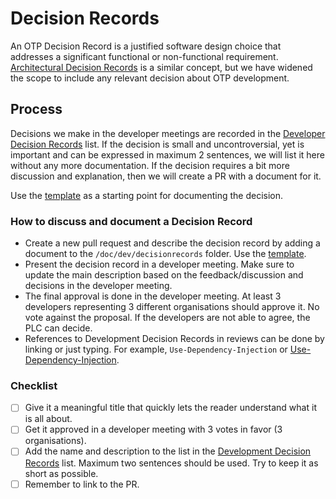 # Decision Records

An OTP Decision Record is a justified software design choice that addresses a significant
functional or non-functional requirement. [Architectural Decision Records](https://adr.github.io/)
is a similar concept,  but we have widened the scope to include any relevant decision about OTP
development.

## Process

Decisions we make in the developer meetings are recorded in the [Developer Decision Records](/DEVELOPMENT_DECISION_RECORDS.md)
list. If the decision is small and uncontroversial, yet is important and can be expressed in
maximum 2 sentences, we will list it here without any more documentation. If the decision requires
a bit more discussion and explanation, then we will create a PR with a document for it.

Use the [template](/doc/dev/decisionrecords/_TEMPLATE.md) as a starting point for documenting the
decision.

### How to discuss and document a Decision Record

- Create a new pull request and describe the decision record by adding a document to the 
  `/doc/dev/decisionrecords` folder. Use the [template](/doc/dev/decisionrecords/_TEMPLATE.md).
- Present the decision record in a developer meeting. Make sure to update the main description based
  on the feedback/discussion and decisions in the developer meeting.
- The final approval is done in the developer meeting. At least 3 developers representing 3
  different organisations should approve it. No vote against the proposal. If the developers
  are not able to agree, the PLC can decide.
- References to Development Decision Records in reviews can be done by linking or just typing. 
  For example, `Use-Dependency-Injection` or [Use-Dependency-Injection](../../../DEVELOPMENT_DECISION_RECORDS.md#use-dependency-injection).

### Checklist

- [ ] Give it a meaningful title that quickly lets the reader understand what it is all about.
- [ ] Get it approved in a developer meeting with 3 votes in favor (3 organisations).
- [ ] Add the name and description to the list in the [Development Decision Records](../../../DEVELOPMENT_DECISION_RECORDS.md)
      list. Maximum two sentences should be used. Try to keep it as short as possible.
- [ ] Remember to link to the PR.

